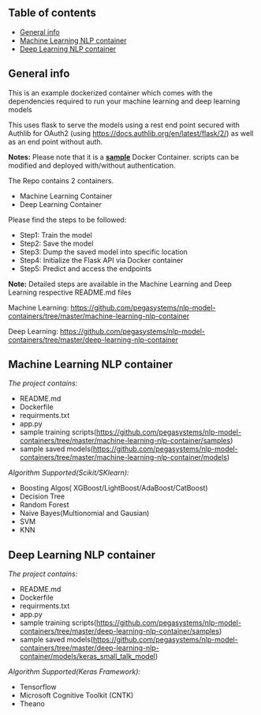 ## Table of contents
* [General info](#general-info)
* [Machine Learning NLP container](#machine-learning-nlp-container)
* [Deep Learning NLP container](#deep-learning-nlp-container)

## General info
This is an example dockerized container which comes with the dependencies required to run your machine learning and deep learning models

This uses flask to serve the models using a rest end point secured with Authlib for OAuth2 (using https://docs.authlib.org/en/latest/flask/2/) as well as 
an end point without auth.


<b>Notes:</b> Please note that it is a <b><u>sample</u></b> Docker Container. scripts can be modified and deployed with/without authentication.

The Repo contains 2 containers.
* Machine Learning Container
* Deep Learning Container

Please find the steps to be followed:

* Step1: Train the model
* Step2: Save the model
* Step3: Dump the saved model into specific location
* Step4: Initialize the Flask API via Docker container
* Step5: Predict and access the endpoints

<b>Note:</b> Detailed steps are available in the Machine Learning and Deep Learning respective README.md files

Machine Learning:
https://github.com/pegasystems/nlp-model-containers/tree/master/machine-learning-nlp-container

Deep Learning:
https://github.com/pegasystems/nlp-model-containers/tree/master/deep-learning-nlp-container



## Machine Learning NLP container
<i>The project contains:</i>
* README.md
* Dockerfile
* requirments.txt
* app.py
* sample training scripts(https://github.com/pegasystems/nlp-model-containers/tree/master/machine-learning-nlp-container/samples)
* sample saved models(https://github.com/pegasystems/nlp-model-containers/tree/master/machine-learning-nlp-container/models)

<i>Algorithm Supported(Scikit/SKlearn):</i>
* Boosting Algos( XGBoost/LightBoost/AdaBoost/CatBoost)
* Decision Tree
* Random Forest
* Naive Bayes(Multionomial and Gausian)
* SVM
* KNN

## Deep Learning NLP container
<i>The project contains:</i>
* README.md
* Dockerfile
* requirments.txt
* app.py
* sample training scripts(https://github.com/pegasystems/nlp-model-containers/tree/master/deep-learning-nlp-container/samples)
* sample saved models(https://github.com/pegasystems/nlp-model-containers/tree/master/deep-learning-nlp-container/models/keras_small_talk_model)

<i>Algorithm Supported(Keras Framework):</i>
* Tensorflow
* Microsoft Cognitive Toolkit (CNTK)
* Theano
